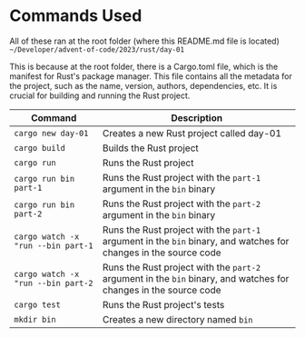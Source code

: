 # Commands Used

All of these ran at the root folder (where this README.md file is located) 
`~/Developer/advent-of-code/2023/rust/day-01`

This is because at the root folder, there is a Cargo.toml file, which is the 
manifest for Rust's package manager. This file contains all the metadata for the project, such as the name, version, authors, dependencies, etc. It is crucial for building and running the Rust project.

Command | Description
--- | ---
`cargo new day-01` | Creates a new Rust project called day-01
`cargo build` | Builds the Rust project
`cargo run` | Runs the Rust project
`cargo run bin part-1` | Runs the Rust project with the `part-1` argument in the `bin` binary
`cargo run bin part-2` | Runs the Rust project with the `part-2` argument in the `bin` binary
`cargo watch -x "run --bin part-1` | Runs the Rust project with the `part-1` argument in the `bin` binary, and watches for changes in the source code
`cargo watch -x "run --bin part-2` | Runs the Rust project with the `part-2` argument in the `bin` binary, and watches for changes in the source code
`cargo test` | Runs the Rust project's tests
`mkdir bin` | Creates a new directory named `bin`


